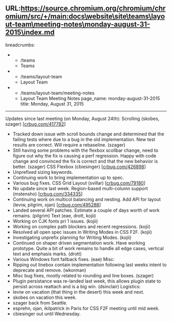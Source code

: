 URL:https://source.chromium.org/chromium/chromium/src/+/main:docs\website\site\teams\layout-team\meeting-notes\monday-august-31-2015\index.md
---
breadcrumbs:
- - /teams
  - Teams
- - /teams/layout-team
  - Layout Team
- - /teams/layout-team/meeting-notes
  - Layout Team Meeting Notes
page_name: monday-august-31-2015
title: Monday, August 31, 2015
---

Updates since last meeting (on Monday, August 24th):
Scrolling (skobes, szager) \[[crbug.com/417782](https://crbug.com/417782)\]
- Tracked down issue with scroll bounds change and determined that the
failing tests where due to a bug in the old implementation. New test
results are correct. Will require a rebaseline. (szager)
- Still having some problems with the flexbox scollbar change, need to
figure out why the fix is causing a perf regression. Happy with code
change and convinced the fix is correct and that the new behavior is
better. (szager)
CSS Flexbox (cbiesinger) \[[crbug.com/426898](https://crbug.com/426898)\]
- Unprefixed sizing keywords.
- Continuing work to bring implementation up to spec.
- Various bug fixes.
CSS Grid Layout (svillar) \[[crbug.com/79180](https://crbug.com/79180)\]
- No update since last week.
Region-based multi-column support (mstensho)
\[[crbug.com/334335](https://crbug.com/334335)\]
- Continuing work on multicol balancing and nesting.
Add API for layout (leviw, pilgrim, ojan)
\[[crbug.com/495288](https://crbug.com/495288)\]
- Landed several API patches. Estimate a couple of days worth of work
remains. (pilgrim)
Text (eae, drott, kojii)
- Working on CJK fonts pri 1 issues. (kojii)
- Working on complex path blockers and recent regressions. (kojii)
- Resolved all open spec issues in Writing Modes in CSS F2F. (kojii)
- Investigating unprefix planning for Writing Modes. (kojii)
- Continued on shaper driven segmentation work. Have working prototype.
Quite a bit of work remains to handle all edge cases, vertical text
and emphasis marks. (drott)
- Various Windows font fallback fixes. (eae)
Misc:
- Ripping out linebox contain implementation following last weeks intent
to deprecate and remove. (wkorman)
- Misc bug fixes, mostly related to rounding and line boxes. (szager)
- Plugin persistance was re-landed last week, this allows plugin state
to persist across reattach and is a big win. (dsinclair)
Logistics:
- leviw on vacation (that thing in the desert) this week and next.
- skobes on vacation this week.
- szager back from Seattle.
- esprehn, ojan, ikilpatrick in Paris for CSS F2F meeting until mid week.
- cbiesinger out until Wednesday.
